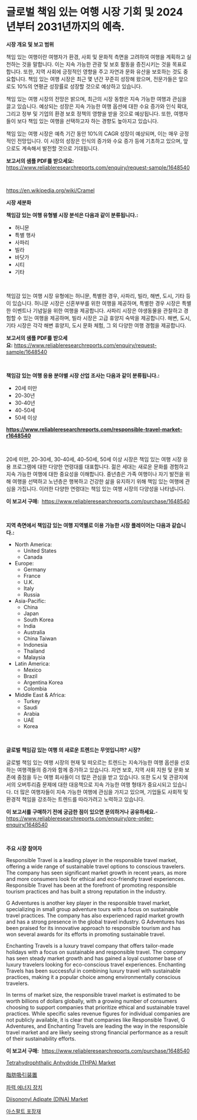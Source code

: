 <p><h1>글로벌 책임 있는 여행 시장 기회 및 2024년부터 2031년까지의 예측.</h1></p><p><strong>시장 개요 및 보고 범위</strong></p>
<p><p>책임 있는 여행이란 여행자가 환경, 사회 및 문화적 측면을 고려하여 여행을 계획하고 실천하는 것을 말합니다. 이는 지속 가능한 관광 및 보호 활동을 증진시키는 것을 목표로 합니다. 또한, 지역 사회에 긍정적인 영향을 주고 자연과 문화 유산을 보호하는 것도 중요합니다. 책임 있는 여행 시장은 최근 몇 년간 꾸준히 성장해 왔으며, 전문가들은 앞으로도 10%의 연평균 성장률로 성장할 것으로 예상하고 있습니다. </p><p>책임 있는 여행 시장의 전망은 밝으며, 최근의 시장 동향은 지속 가능한 여행과 관심을 끌고 있습니다. 예상되는 성장은 지속 가능한 여행 옵션에 대한 수요 증가와 인식 확대, 그리고 정부 및 기업의 환경 보호 정책의 영향을 받을 것으로 예상됩니다. 또한, 여행자들이 보다 책임 있는 여행을 선택하고자 하는 경향도 높아지고 있습니다.</p><p>책임 있는 여행 시장은 예측 기간 동안 10%의 CAGR 성장이 예상되며, 이는 매우 긍정적인 전망입니다. 이 시장의 성장은 인식의 증가와 수요 증가 등에 기초하고 있으며, 앞으로도 계속해서 발전할 것으로 기대됩니다.</p></p>
<p><strong>보고서의 샘플 PDF를 받으세요:</strong> <a href="https://www.reliableresearchreports.com/enquiry/request-sample/1648540">https://www.reliableresearchreports.com/enquiry/request-sample/1648540</a></p>
<p>&nbsp;</p>
<p><a href="https://en.wikipedia.org/wiki/Cramel">https://en.wikipedia.org/wiki/Cramel</a></p>
<p><strong>시장 세분화</strong></p>
<p><strong>책임감 있는 여행 유형별 시장 분석은 다음과 같이 분류됩니다.:</strong></p>
<p><ul><li>허니문</li><li>특별 행사</li><li>사파리</li><li>빌라</li><li>바닷가</li><li>시티</li><li>기타</li></ul></p>
<p>&nbsp;</p>
<p><p>책임감 있는 여행 시장 유형에는 허니문, 특별한 경우, 사파리, 빌라, 해변, 도시, 기타 등이 있습니다. 허니문 시장은 신혼부부를 위한 여행을 제공하며, 특별한 경우 시장은 특별한 이벤트나 기념일을 위한 여행을 제공합니다. 사파리 시장은 야생동물을 관찰하고 경험할 수 있는 여행을 제공하며, 빌라 시장은 고급 휴양지 숙박을 제공합니다. 해변, 도시, 기타 시장은 각각 해변 휴양지, 도시 문화 체험, 그 외 다양한 여행 경험을 제공합니다.</p></p>
<p><strong>보고서의 샘플 PDF를 받으세요:</strong>&nbsp;<a href="https://www.reliableresearchreports.com/enquiry/request-sample/1648540">https://www.reliableresearchreports.com/enquiry/request-sample/1648540</a></p>
<p>&nbsp;</p>
<p><strong> 책임감 있는 여행 응용 분야별 시장 산업 조사는 다음과 같이 분류됩니다.:</strong></p>
<p><ul><li>20세 미만</li><li>20-30년</li><li>30-40년</li><li>40-50세</li><li>50세 이상</li></ul></p>
<p><strong><a href="https://www.reliableresearchreports.com/responsible-travel-market-r1648540">https://www.reliableresearchreports.com/responsible-travel-market-r1648540</a></strong></p>
<p>&nbsp;</p>
<p><p>20세 미만, 20-30세, 30-40세, 40-50세, 50세 이상 시장은 책임 있는 여행 시장 응용 프로그램에 대한 다양한 연령대를 대표합니다. 젊은 세대는 새로운 문화를 경험하고 지속 가능한 여행에 대한 중요성을 이해합니다. 중년층은 가족 여행이나 자기 발전을 위해 여행을 선택하고 노년층은 행복하고 건강한 삶을 유지하기 위해 책임 있는 여행에 관심을 가집니다. 이러한 다양한 연령대는 책임 있는 여행 시장의 다양성을 나타냅니다.</p></p>
<p><strong>이 보고서 구매:</strong>&nbsp; <a href="https://www.reliableresearchreports.com/purchase/1648540">https://www.reliableresearchreports.com/purchase/1648540</a></p>
<p>&nbsp;</p>
<p><strong>지역 측면에서 책임감 있는 여행 지역별로 이용 가능한 시장 플레이어는 다음과 같습니다.:</strong></p>
<p><ul>
    <li>
        North America:
        <ul>
            <li>United States</li>
            <li>Canada</li>
        </ul>
    </li>
    <li>
        Europe:
        <ul>
            <li>Germany</li>
            <li>France</li>
            <li>U.K.</li>
            <li>Italy</li>
            <li>Russia</li>
        </ul>
    </li>
    <li>
        Asia-Pacific:
        <ul>
            <li>China</li>
            <li>Japan</li>
            <li>South Korea</li>
            <li>India</li>
            <li>Australia</li>
            <li>China Taiwan</li>
            <li>Indonesia</li>
            <li>Thailand</li>
            <li>Malaysia</li>
        </ul>
    </li>
    <li>
        Latin America:
        <ul>
            <li>Mexico</li>
            <li>Brazil</li>
            <li>Argentina Korea</li>
            <li>Colombia</li>
        </ul>
    </li>
    <li>
        Middle East & Africa:
        <ul>
            <li>Turkey</li>
            <li>Saudi</li>
            <li>Arabia</li>
            <li>UAE</li>
            <li>Korea</li>
        </ul>
    </li>
    </ul></p>
<p>&nbsp;</p>
<p><strong>글로벌 책임감 있는 여행 의 새로운 트렌드는 무엇입니까? 시장?</strong></p>
<p><p>글로벌 책임 있는 여행 시장의 현재 및 떠오르는 트렌드는 지속가능한 여행 옵션을 선호하는 여행객들의 증가와 함께 증가하고 있습니다. 자연 보호, 지역 사회 지원 및 문화 보존에 중점을 두는 여행 회사들이 더 많은 관심을 받고 있습니다. 또한 도시 및 관광지에서의 오버투리즘 문제에 대한 대응책으로 지속 가능한 여행 형태가 중요시되고 있습니다. 더 많은 여행자들이 지속 가능한 여행에 관심을 가지고 있으며, 기업들도 사회적 및 환경적 책임을 강조하는 트렌드를 따라가려고 노력하고 있습니다.</p></p>
<p><strong>이 보고서를 구매하기 전에 궁금한 점이 있으면 문의하거나 공유하세요.</strong>- <a href="https://www.reliableresearchreports.com/enquiry/pre-order-enquiry/1648540">https://www.reliableresearchreports.com/enquiry/pre-order-enquiry/1648540</a></p>
<p>&nbsp;</p>
<p><strong>주요 시장 참여자</strong></p>
<p><p>Responsible Travel is a leading player in the responsible travel market, offering a wide range of sustainable travel options to conscious travelers. The company has seen significant market growth in recent years, as more and more consumers look for ethical and eco-friendly travel experiences. Responsible Travel has been at the forefront of promoting responsible tourism practices and has built a strong reputation in the industry.</p><p>G Adventures is another key player in the responsible travel market, specializing in small group adventure tours with a focus on sustainable travel practices. The company has also experienced rapid market growth and has a strong presence in the global travel industry. G Adventures has been praised for its innovative approach to responsible tourism and has won several awards for its efforts in promoting sustainable travel.</p><p>Enchanting Travels is a luxury travel company that offers tailor-made holidays with a focus on sustainable and responsible travel. The company has seen steady market growth and has gained a loyal customer base of luxury travelers looking for eco-conscious travel experiences. Enchanting Travels has been successful in combining luxury travel with sustainable practices, making it a popular choice among environmentally conscious travelers.</p><p>In terms of market size, the responsible travel market is estimated to be worth billions of dollars globally, with a growing number of consumers choosing to support companies that prioritize ethical and sustainable travel practices. While specific sales revenue figures for individual companies are not publicly available, it is clear that companies like Responsible Travel, G Adventures, and Enchanting Travels are leading the way in the responsible travel market and are likely seeing strong financial performance as a result of their sustainability efforts.</p></p>
<p><strong>이 보고서 구매:</strong>&nbsp;&nbsp;<a href="https://www.reliableresearchreports.com/purchase/1648540">https://www.reliableresearchreports.com/purchase/1648540</a></p>
<p><p><a href="https://github.com/heatherogden68774/Market-Research-Report-List-1/blob/main/tetrahydrophthalic-anhydride-thpa-market.md">Tetrahydrophthalic Anhydride (THPA) Market</a></p><p><a href="https://github.com/TerrellConn/Market-Research-Report-List-2/blob/main/748606420711.md">脂肪吸引装置</a></p><p><a href="https://github.com/LuckeyCorbin/Market-Research-Report-List-2/blob/main/375168228249.md">파력 에너지 장치</a></p><p><a href="https://github.com/fernandomillshz/Market-Research-Report-List-1/blob/main/diisononyl-adipate-dina-market.md">Diisononyl Adipate (DINA) Market</a></p><p><a href="https://github.com/shampaakter36/Market-Research-Report-List-2/blob/main/423613628248.md">아스팔트 포장재</a></p></p>